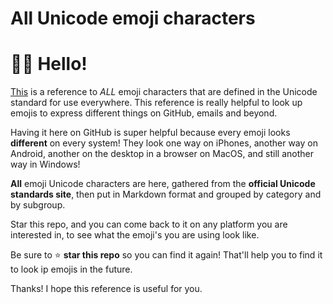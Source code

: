 # All Unicode emoji characters

# 👋🏻 Hello!

[This](All-official-Unicode-emoji-characters-grouped-by-category.md) is a reference to *ALL* emoji characters that are defined in the Unicode standard for use everywhere. This reference is really helpful to look up emojis to express different things on GitHub, emails and beyond. 

Having it here on GitHub is super helpful because every emoji looks **different** on every system! They look one way on iPhones, another way on Android, another on the desktop in a browser on MacOS, and still another way in Windows!

**All** emoji Unicode characters are here, gathered from the **official Unicode standards site**, then put in Markdown format and grouped by category and by subgroup.
<!-- [official Unicode standards site](https://www.unicode.org/emoji/charts/full-emoji-list.html) -->

Star this repo, and you can come back to it on any platform you are interested in, to see what the emoji's you are using look like.


Be sure to ⭐ **star this repo** so you can find it again! That'll help you to find it to look ip emojis in the future.

Thanks! I hope this reference is useful for you.
